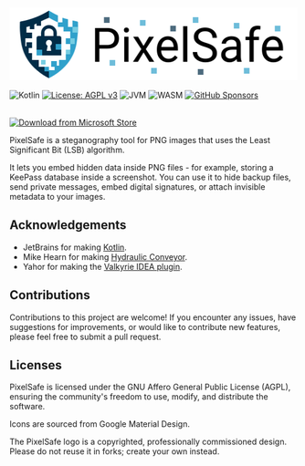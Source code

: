 <img src="assets/logo.svg" height="128" alt="PixelSafe">

![Kotlin](https://img.shields.io/badge/kotlin-2.2.20-blue.svg?logo=kotlin)
[![License: AGPL v3](https://img.shields.io/badge/license-AGPL--3.0-blue.svg)](https://www.gnu.org/licenses/agpl-3.0)
![JVM](https://img.shields.io/badge/-JVM-gray.svg?style=flat)
![WASM](https://img.shields.io/badge/-WASM-gray.svg?style=flat)
[![GitHub Sponsors](https://img.shields.io/badge/Sponsor-gray?&logo=GitHub-Sponsors&logoColor=EA4AAA)](https://github.com/sponsors/StefanOltmann)

<br>
<a href="https://apps.microsoft.com/detail/9PK3MLFQ1JBF?mode=popup">
    <img src="https://get.microsoft.com/images/en-us%20dark.svg" alt="Download from Microsoft Store">
</a>

PixelSafe is a steganography tool for PNG images that uses the Least Significant Bit (LSB) algorithm.

It lets you embed hidden data inside PNG files - for example, storing a KeePass database inside a screenshot.
You can use it to hide backup files, send private messages, embed digital signatures, or attach invisible metadata to your images.

## Acknowledgements

* JetBrains for making [Kotlin](https://kotlinlang.org).
* Mike Hearn for making [Hydraulic Conveyor](https://conveyor.hydraulic.dev).
* Yahor for making the [Valkyrie IDEA plugin](https://github.com/ComposeGears/Valkyrie).

## Contributions

Contributions to this project are welcome! If you encounter any issues,
have suggestions for improvements, or would like to contribute new features,
please feel free to submit a pull request.

## Licenses

PixelSafe is licensed under the GNU Affero General Public License (AGPL),
ensuring the community's freedom to use, modify, and distribute the software.

Icons are sourced from Google Material Design.

The PixelSafe logo is a copyrighted, professionally commissioned design.
Please do not reuse it in forks; create your own instead.
